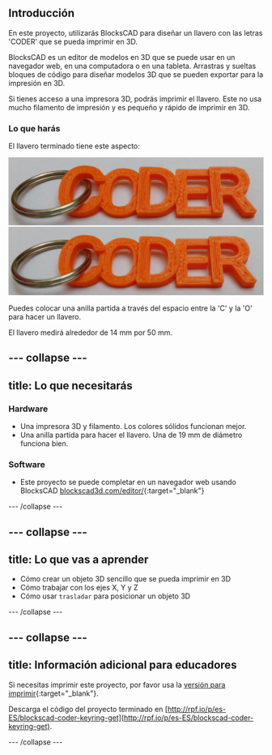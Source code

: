 ## Introducción

En este proyecto, utilizarás BlocksCAD para diseñar un llavero con las letras 'CODER' que se pueda imprimir en 3D.

BlocksCAD es un editor de modelos en 3D que se puede usar en un navegador web, en una computadora o en una tableta. Arrastras y sueltas bloques de código para diseñar modelos 3D que se pueden exportar para la impresión en 3D.

Si tienes acceso a una impresora 3D, podrás imprimir el llavero. Este no usa mucho filamento de impresión y es pequeño y rápido de imprimir en 3D.

### Lo que harás

El llavero terminado tiene este aspecto:

![captura de pantalla](images/coder-keyring.png) ![captura de pantalla](images/coder-keyring.png)

Puedes colocar una anilla partida a través del espacio entre la 'C' y la 'O' para hacer un llavero.

El llavero medirá alrededor de 14 mm por 50 mm.

--- collapse ---
---
title: Lo que necesitarás
---

### Hardware

+ Una impresora 3D y filamento. Los colores sólidos funcionan mejor.
+ Una anilla partida para hacer el llavero. Una de 19 mm de diámetro funciona bien.

### Software

+ Este proyecto se puede completar en un navegador web usando BlocksCAD [blockscad3d.com/editor/](https://www.blockscad3d.com/editor){:target="_blank"}

--- /collapse ---

--- collapse ---
---
title: Lo que vas a aprender
---

+ Cómo crear un objeto 3D sencillo que se pueda imprimir en 3D
+ Cómo trabajar con los ejes X, Y y Z
+ Cómo usar ` trasladar ` para posicionar un objeto 3D

--- /collapse ---

--- collapse ---
---
title: Información adicional para educadores
---

Si necesitas imprimir este proyecto, por favor usa la [versión para imprimir](https://projects.raspberrypi.org/es-ES/projects/blockscad-coder-keyring/print){:target="_blank"}.

Descarga el código del proyecto terminado en [http://rpf.io/p/es-ES/blockscad-coder-keyring-get](http://rpf.io/p/es-ES/blockscad-coder-keyring-get).

--- /collapse ---
